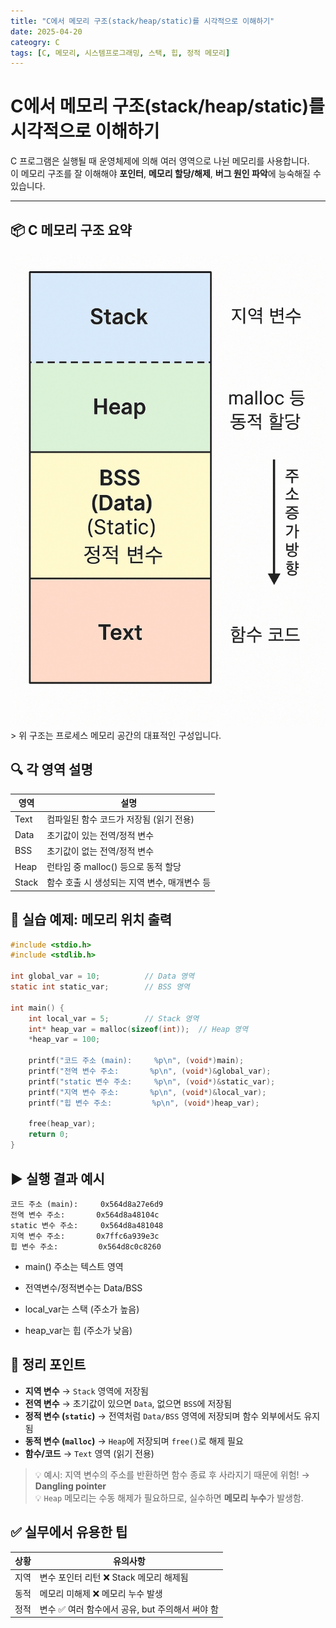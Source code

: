 ```yaml
---
title: "C에서 메모리 구조(stack/heap/static)를 시각적으로 이해하기"
date: 2025-04-20
cateogry: C
tags: [C, 메모리, 시스템프로그래밍, 스택, 힙, 정적 메모리]
---
```


# C에서 메모리 구조(stack/heap/static)를 시각적으로 이해하기

C 프로그램은 실행될 때 운영체제에 의해 여러 영역으로 나뉜 메모리를 사용합니다.  
이 메모리 구조를 잘 이해해야 **포인터**, **메모리 할당/해제**, **버그 원인 파악**에 능숙해질 수 있습니다.

---

## 📦 C 메모리 구조 요약

<img src='/assets/img/2025-04-21_memory.png'>
> 위 구조는 프로세스 메모리 공간의 대표적인 구성입니다.

## 🔍 각 영역 설명

| 영역  | 설명                                         |
| ----- | -------------------------------------------- |
| Text  | 컴파일된 함수 코드가 저장됨 (읽기 전용)      |
| Data  | 초기값이 있는 전역/정적 변수                 |
| BSS   | 초기값이 없는 전역/정적 변수                 |
| Heap  | 런타임 중 malloc() 등으로 동적 할당          |
| Stack | 함수 호출 시 생성되는 지역 변수, 매개변수 등 |

## 🧪 실습 예제: 메모리 위치 출력

```c
#include <stdio.h>
#include <stdlib.h>

int global_var = 10;          // Data 영역
static int static_var;        // BSS 영역

int main() {
    int local_var = 5;        // Stack 영역
    int* heap_var = malloc(sizeof(int));  // Heap 영역
    *heap_var = 100;

    printf("코드 주소 (main):     %p\n", (void*)main);
    printf("전역 변수 주소:       %p\n", (void*)&global_var);
    printf("static 변수 주소:     %p\n", (void*)&static_var);
    printf("지역 변수 주소:       %p\n", (void*)&local_var);
    printf("힙 변수 주소:         %p\n", (void*)heap_var);

    free(heap_var);
    return 0;
}
```

## ▶️ 실행 결과 예시

```text
코드 주소 (main):     0x564d8a27e6d9
전역 변수 주소:       0x564d8a48104c
static 변수 주소:     0x564d8a481048
지역 변수 주소:       0x7ffc6a939e3c
힙 변수 주소:         0x564d8c0c8260
```

- main() 주소는 텍스트 영역

- 전역변수/정적변수는 Data/BSS

- local_var는 스택 (주소가 높음)

- heap_var는 힙 (주소가 낮음)

## 🧠 정리 포인트

- **지역 변수** → `Stack` 영역에 저장됨  
- **전역 변수** → 초기값이 있으면 `Data`, 없으면 `BSS`에 저장됨  
- **정적 변수 (`static`)** → 전역처럼 `Data/BSS` 영역에 저장되며 함수 외부에서도 유지됨  
- **동적 변수 (`malloc`)** → `Heap`에 저장되며 `free()`로 해제 필요  
- **함수/코드** → `Text` 영역 (읽기 전용)

> 💡 예시: 지역 변수의 주소를 반환하면 함수 종료 후 사라지기 때문에 위험! → **Dangling pointer**  
> 💡 `Heap` 메모리는 수동 해제가 필요하므로, 실수하면 **메모리 누수**가 발생함.

## ✅ 실무에서 유용한 팁

| 상황 | 유의사항                                        |
| ---- | ----------------------------------------------- |
| 지역 | 변수 포인터 리턴	❌ Stack 메모리 해제됨          |
| 동적 | 메모리 미해제	❌ 메모리 누수 발생                |
| 정적 | 변수	✅ 여러 함수에서 공유, but 주의해서 써야 함 |
